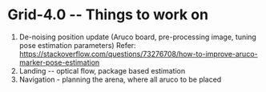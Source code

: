 # Grid-4.0 -- Things to work on

1. De-noising position update (Aruco board, pre-processing image, tuning pose estimation parameters)
   Refer: https://stackoverflow.com/questions/73276708/how-to-improve-aruco-marker-pose-estimation
2. Landing -- optical flow, package based estimation
3. Navigation - planning the arena, where all aruco to be placed



